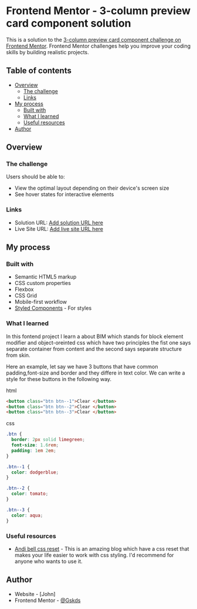 # Frontend Mentor - 3-column preview card component solution

This is a solution to the [3-column preview card component challenge on Frontend Mentor](https://www.frontendmentor.io/challenges/3column-preview-card-component-pH92eAR2-). Frontend Mentor challenges help you improve your coding skills by building realistic projects. 

## Table of contents

- [Overview](#overview)
  - [The challenge](#the-challenge)
  - [Links](#links)
- [My process](#my-process)
  - [Built with](#built-with)
  - [What I learned](#what-i-learned)
  - [Useful resources](#useful-resources)
- [Author](#author)

## Overview

### The challenge

Users should be able to:

- View the optimal layout depending on their device's screen size
- See hover states for interactive elements



### Links

- Solution URL: [Add solution URL here](https://your-solution-url.com)
- Live Site URL: [Add live site URL here](https://your-live-site-url.com)

## My process

### Built with

- Semantic HTML5 markup
- CSS custom properties
- Flexbox
- CSS Grid
- Mobile-first workflow
- [Styled Components](https://styled-components.com/) - For styles

### What I learned

In this fontend project I learn a about BIM which stands for block element modifier and object-oreinted css which have two principles the fist one says separate container from content and the second says separate structure from skin.

Here an example, let say we have 3 buttons that have common padding,font-size and border and they differe in text color. We can write a style for these buttons in the following way.

html

```html
<button class="btn btn--1">Clear </button>
<button class="btn btn--2">Clear </button>
<button class="btn btn--3">Clear </button>
```
css

```css
.btn {
  border: 2px solid limegreen;
  font-size: 1.6rem;
  padding: 1em 2em;
}

.btn--1 {
  color: dodgerblue;
}

.btn--2 {
  color: tomato;
}

.btn--3 {
  color: aqua;
}
```

### Useful resources

- [Andi bell css reset](https://piccalil.li/blog/a-modern-css-reset) - This is an amazing blog which have a css reset that makes your life easier to work with css styling. I'd recommend for anyone who wants to use it.

## Author

- Website - [John]
- Frontend Mentor - [@Gskds](https://www.frontendmentor.io/profile/Gskds)